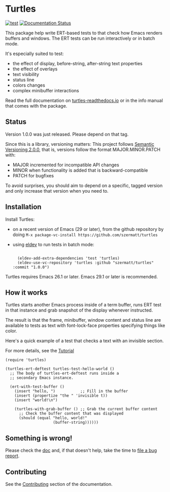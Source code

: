 # Turtles

[![test](https://github.com/szermatt/turtles/workflows/test/badge.svg)](https://github.com/szermatt/turtles/actions)
[![Documentation Status](https://readthedocs.org/projects/turtles/badge/?version=latest)](https://turtles.readthedocs.io/en/latest/?badge=latest)

This package help write ERT-based tests to that check how Emacs
renders buffers and windows. The ERT tests can be run interactively or
in batch mode.

It's especially suited to test:

- the effect of display, before-string, after-string text properties
- the effect of overlays
- text visibility
- status line
- colors changes
- complex minibuffer interactions

Read the full documentation on
[turtles-readthedocs.io](https://turtles.readthedocs.io/en/latest/index.html)
or in the info manual that comes with the package.

## Status

Version 1.0.0 was just released. Please depend on that tag.

Since this is a library, versioning matters: This project follows
[Semantic Versioning 2.0.0](https://semver.org/), that is, versions
follow the format MAJOR.MINOR.PATCH with:

- MAJOR incremented for incompatible API changes
- MINOR when functionality is added that is backward-compatible
- PATCH for bugfixes

To avoid surprises, you should aim to depend on a specific, tagged
version and only increase that version when you need to.

## Installation

Install Turtles:

- on a recent version of Emacs (29 or later), from the
  github repository by doing `M-x package-vc-install https://github.com/szermatt/turtles`

- using [eldev](https://github.com/emacs-eldev/eldev) to run tests in
  batch mode:

  ```elisp

    (eldev-add-extra-dependencies 'test 'turtles)
    (eldev-use-vc-repository 'turtles :github "szermatt/turtles" :commit "1.0.0")
  ```

Turtles requires Emacs 26.1 or later. Emacs 29.1 or later is recommended.

## How it works

Turtles starts another Emacs process inside of a term buffer, runs ERT
test in that instance and grab snapshot of the display whenever
instructed.

The result is that the frame, minibuffer, window content and status
line are available to tests as text with font-lock-face properties
specifying things like color.

Here's a quick example of a test that checks a text with an invisible
section.

For more details, see the
[Tutorial](https://turtles.readthedocs.io/en/latest/tutorial.html)

```elisp
(require 'turtles)

(turtles-ert-deftest turtles-test-hello-world ()
  ;; The body of turtles-ert-deftest runs inside a
  ;; secondary Emacs instance.

  (ert-with-test-buffer ()
    (insert "hello, ")           ;; Fill in the buffer
    (insert (propertize "the " 'invisible t))
    (insert "world!\n")

    (turtles-with-grab-buffer () ;; Grab the current buffer content
      ;; Check the buffer content that was displayed
      (should (equal "hello, world!"
                     (buffer-string))))))

```

## Something is wrong!

Please check the [doc](https://turtles.readthedocs.io/en/latest/)
and, if that doesn't help, take the time to [file a bug report](https://turtles.readthedocs.io/en/latest/contrib.html#reporting-issues).

## Contributing

See the [Contributing](https://turtles.readthedocs.io/en/latest/contrib.html)
section of the documentation.



